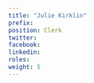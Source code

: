 ```yaml
---
title: "Julie Kirklin"
prefix: 
position: Clerk
twitter: 
facebook: 
linkedin: 
roles:
weight: 5
---
```

